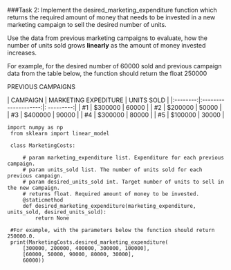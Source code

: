 ###Task 2:
Implement the desired_marketing_expenditure function which returns the required amount of money
that needs to be invested in a new marketing campaign to sell the desired number of units.

Use the data from previous marketing campaigns to evaluate, how the number of units sold grows **linearly** 
as the amount of money invested increases.

For example, for the desired number of 60000 sold and previous campaign data from the table below,
the function should return the float 250000

PREVIOUS CAMPAIGNS

| CAMPAIGN | MARKETING EXPEDITURE | UNITS SOLD |
|:--------:|:--------------------:|: ---------:|
| #1       | $300000              | 60000      |
| #2       | $200000              | 50000      |
| #3       | $400000              | 90000      |
| #4       | $300000              | 80000      |
| #5       | $100000              | 30000      |
```
import numpy as np
 from sklearn import linear_model
 
 class MarketingCosts:
 
     # param marketing_expenditure list. Expenditure for each previous campaign.
     # param units_sold list. The number of units sold for each previous campaign.
     # param desired_units_sold int. Target number of units to sell in the new campaign.
     # returns float. Required amount of money to be invested.
     @staticmethod
     def desired_marketing_expenditure(marketing_expenditure, units_sold, desired_units_sold):
         return None
 
 #For example, with the parameters below the function should return 250000.0.
 print(MarketingCosts.desired_marketing_expenditure(
     [300000, 200000, 400000, 300000, 100000],
     [60000, 50000, 90000, 80000, 30000],
     60000))
```

